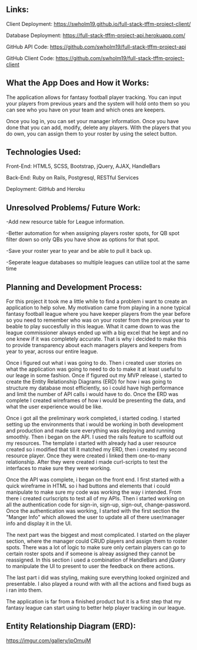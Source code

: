 ## Links:
Client Deployment: https://swholm19.github.io/full-stack-tffm-project-client/

Database Deployment: https://full-stack-tffm-project-api.herokuapp.com/

GitHub API Code: https://github.com/swholm19/full-stack-tffm-project-api

GitHub Client Code: https://github.com/swholm19/full-stack-tffm-project-client

## What the App Does and How it Works:
The application allows for fantasy football player tracking. You can input your
players from previous years and the system will hold onto them so you can
see who you have on your team and which ones are keepers.

Once you log in, you can set your manager information. Once you have done that
you can add, modify, delete any players. With the players that you do own, you
can assign them to your roster by using the select button.

## Technologies Used:
Front-End: HTML5, SCSS, Bootstrap, jQuery, AJAX, HandleBars

Back-End: Ruby on Rails, Postgresql, RESTful Services

Deployment: GitHub and Heroku

## Unresolved Problems/ Future Work:
-Add new resource table for League information.

-Better automation for when assigning players roster spots, for QB spot filter
down so only QBs you have show as options for that spot.

-Save your roster year to year and be able to pull it back up.

-Seperate league databases so multiple leagues can utilize tool at the same time

## Planning and Development Process:
For this project it took me a little while to find a problem i want to create
an application to help solve. My motivation came from playing in a none
typical fantasy football league where you have keeper players from the year
before so you need to remember who was on your roster from the previous year
to beable to play succesfully in this league. What it came down to was the
league commissioner always ended up with a big excel that he kept and
no one knew if it was completely accurate. That is why i decided to make this
to provide transparency about each managers players and keepers from year
to year, across our entire league.

Once i figured out what i was going to do. Then i created user stories on
what the application was going to need to do to make it at least
useful to our leage in some fashion. Once if figured out my MVP release i,
started to create the Entity Relationship Diagrams (ERD) for how i was going to
structure my database most efficiently, so i could have high performance and
limit the number of API calls i would have to do. Once the ERD was complete
I created wireframes of how i would be presenting the data, and what the user
experience would be like.

Once i got all the preliminary work completed, i started coding. I started
setting up the environments that i would be working in both development and
production and made sure everything was deploying and running smoothly. Then i
began on the API. I used the rails feature to scaffold out my resources.
The template i started with already had a user resource created so i
modified that till it matched my ERD, then i created my second resource
player. Once they were created i linked them one-to-many relationship. After
they were created i made curl-scripts to test the interfaces to make sure they
were working.

Once the API was complete, i began on the front end. I first started with a
quick wireframe in HTML so i had buttons and elements that i could manipulate
to make sure my code was working the way i intended. From there i created
curlscripts to test all of my APIs. Then i started working on all the
authentication code for sign-in, sign-up, sign-out, change-password. Once the
authentication was working, I started with the first section the "Manger Info"
which allowed the user to update all of there user/manager info and display
it in the UI.

The next part was the biggest and most complicated. I started on the player
section, where the manager could CRUD players and assign them to roster spots.
There was a lot of logic to make sure only certain players can go to certain
roster spots and if someone is alreay assigned they cannot be reassigned. In
this section i used a combination of HandleBars and jQuery to manipulate the
UI to present to user the feedback on there actions.

The last part i did was styling, making sure everything looked orginized and
presentable. I also played a round with with all the actions and fixed bugs as
i ran into them.

The application is far from a finished product but it is a first step that
my fantasy league can start using to better help player tracking in our league.

## Entity Relationship Diagram (ERD):
https://imgur.com/gallery/jpOmujM

